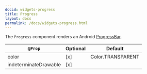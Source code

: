 ```yaml
---
docid: widgets-progress
title: Progress
layout: docs
permalink: /docs/widgets-progress.html
---
```

The `Progress` component renders an Android [ProgressBar](https://developer.android.com/reference/android/widget/ProgressBar.html).

`@Prop` 	| Optional | Default |
---	| ---  | --- |
color	| [x]      |  Color.TRANSPARENT | 
indeterminateDrawable | [x]      |  | 
